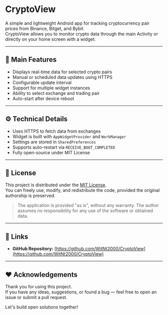 # CryptoView

A simple and lightweight Android app for tracking cryptocurrency pair prices from Binance, Bitget, and Bybit.  
CryptoView allows you to monitor crypto data through the main Activity or directly on your home screen with a widget.

---

## 📱 Main Features

- Displays real-time data for selected crypto pairs
- Manual or scheduled data updates using HTTPS
- Configurable update interval
- Support for multiple widget instances
- Ability to select exchange and trading pair
- Auto-start after device reboot

---

## ⚙️ Technical Details

- Uses HTTPS to fetch data from exchanges
- Widget is built with `AppWidgetProvider` and `WorkManager`
- Settings are stored in `SharedPreferences`
- Supports auto-restart via `RECEIVE_BOOT_COMPLETED`
- Fully open-source under MIT License

---

## 🧾 License

This project is distributed under the [MIT License](LICENSE).  
You can freely use, modify, and redistribute the code, provided the original authorship is preserved.

> The application is provided "as is", without any warranty. The author assumes no responsibility for any use of the software or obtained data.

---

## 🔗 Links

- **GitHub Repository:** [https://github.com/WitNt2000/CryptoView](https://github.com/WitNt2000/CryptoView) 

---

## ❤️ Acknowledgements

Thank you for using this project.  
If you have any ideas, suggestions, or found a bug — feel free to open an issue or submit a pull request.

Let's build open solutions together!
